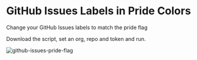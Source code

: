 # GitHub Issues Labels in Pride Colors
Change your GitHub Issues labels to match the pride flag

Download the script, set an org, repo and token and run.

![github-issues-pride-flag](https://user-images.githubusercontent.com/4660778/170966150-ce615b41-fdf6-42c6-871c-b99093d6cca5.png)
